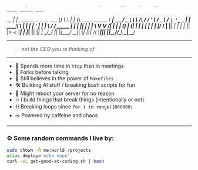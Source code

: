            _                           _       __     _     _                             ____ _____ ___  
 __      _| |__   ___   __ _ _ __ ___ (_)      \ \   | |   (_)_ __  _   ___  __          / ___| ____/ _ \ 
 \ \ /\ / / '_ \ / _ \ / _` | '_ ` _ \| |  _____\ \  | |   | | '_ \| | | \ \/ /  _____  | |   |  _|| | | |
  \ V  V /| | | | (_) | (_| | | | | | | | |_____/ /  | |___| | | | | |_| |>  <  |_____| | |___| |__| |_| |
   \_/\_/ |_| |_|\___/ \__,_|_| |_| |_|_|      /_/   |_____|_|_| |_|\__,_/_/\_\          \____|_____\___/ 
                                                                                                          

---

> *not the CEO you're thinking of*

---

- 🐧 Spends more time in `htop` than in meetings  
- 🧠 Forks before talking  
- 💾 Still believes in the power of `Makefiles`  
- 🛠️ Building AI stuff / breaking bash scripts for fun  
- 🧌 Might reboot your server for no reason  
- 🔥 I build things that break things (intentionally or not)  
- ⛓️ Breaking loops since `for i in range(1000000)`  
- ☕ Powered by caffeine and chaos

---

### ⚙️ Some random commands I live by:

```bash
sudo chown -R me:world /projects
alias deploy='echo nope'
curl -sL get-good-at-coding.sh | bash
